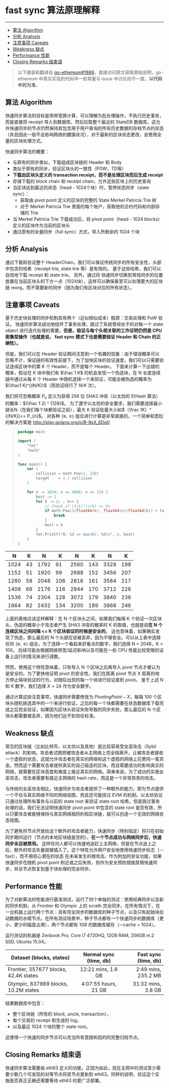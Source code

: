 # fast sync 算法原理解释

---
<!-- START doctoc generated TOC please keep comment here to allow auto update -->
<!-- DON'T EDIT THIS SECTION, INSTEAD RE-RUN doctoc TO UPDATE -->


- [算法 Algorithm](#%E7%AE%97%E6%B3%95-algorithm)
- [分析 Analysis](#%E5%88%86%E6%9E%90-analysis)
- [注意事项 Caveats](#%E6%B3%A8%E6%84%8F%E4%BA%8B%E9%A1%B9-caveats)
- [Weakness 缺点](#weakness-%E7%BC%BA%E7%82%B9)
- [Performance 性能](#performance-%E6%80%A7%E8%83%BD)
- [Closing Remarks 结束语](#closing-remarks-%E7%BB%93%E6%9D%9F%E8%AF%AD)

<!-- END doctoc generated TOC please keep comment here to allow auto update -->


> 以下摘录和翻译自 [go-ethereum#1889](https://github.com/ethereum/go-ethereum/pull/1889)，直接访问原文获取原始说明，go-ethereum 中真实实现的代码中一些常量与 issue 中讨论的不一致，**以代码中的为准**。

## 算法 Algorithm

快速同步算法的目标是用带宽换计算，可以理解为批处理操作，不执行历史事务，而是直接将 receipt 导入到数据库，然后拉取整个最近的 StateDB 数据库。这允许快速同步的节点仍然保持其包含用于用户查询的所有历史数据的存档节点的状态（并且因此一般不会影响网络的健康状况），对于最新的区块状态更改，会使用全量的区块处理方式。

快速同步算法的概要：

- 与原有的同步类似，下载组成区块链的 Header 和 Body
- 类似于原有的同步，验证区块头的一致性（POW，TD等）
- **下载由区块头定义的 transaction receipt，而不是处理区块而后生成 receipt**
- 存储下载的 block chain 和 receipt chain，允许这些区块上的历史查询
- 当区块达到最近的状态（head - 1024个块）时，暂停状态同步（state sync）：
  - 获取由 pivot point 定义的区块的完整的  State Merkel Patricia Trie 树
  - 对于 Merkel Patricia Trie 里面的每个账户，获取他的合约代码和内部存储的 Trie
- 当 Merkel Patricia Trie 下载成功后，将 pivot point（head - 1024 blocks） 定义的区块作为当前的区块头
- 通过原有的全量同步（full sync）方式，导入所剩余的 1024 个块

## 分析 Analysis

通过下载和验证整个 HeaderChain，我们可以保证传统同步的所有安全性，头部中包含的哈希（receipt trie, state trie 等）是有效的。 基于这些哈希，我们可以自信地下载 receipt 和 state trie。 另外，通过将 快速同步切换到常规同步的位置放置在当前区块头的下方一点（1024块），这样可以确保甚至可以处理更大的区块链 reorg，而不需要新的同步（因为我们有区块对应的所有状态）。

## 注意事项 Caveats

基于历史块处理的同步机制具有两个（近似相似成本）瓶颈：交易处理和 PoW 验证。 快速同步算法成功地绕开了事务处理，跳过了系统曾经处于的对每一个 state object 进行迭代处理的需要。**但是，验证与每个头相关联的工作证明仍然是 CPU 密集型操作（也就是说， fast sync 模式下也是需要验证 Header 和 Chain 的正确性）。**

但是，我们可以在 Header 验证期间注意到一个有趣的现象：由于错误概率可以忽略不计，保证链的有效性前提下，为了加快区块的验证速度，我们可以只需要验证连续区块中的第 K 个 Header，而不是每个 Header。 下面来计算一下出错的概率，假设在 K 块中我们有 $\frac 1 K$ 的机会发现一个伪造块，在 N 长度连续链中通过从每 K 个 Header 中随机选择一个来验证，可能会被伪造的概率为 $(\frac1 K)^{(N/K)}$（而验证经行了 $N/K$ 次）。

我们将可忽略概率 $P_{n}$ 定义为获得 256 位 SHA3 冲突（以太坊的 EtHash 算法）的概率：$(\frac 1 2) ^ {128}$。 为了遵守以太坊的安全要求，我们需要选择最小链长N（在我们每个块都验证之前），最大 K 验证批量大小如$（\frac 1K）^ {(N/K)}<= P_{n}$。 对各种 `{N，K}` 组合进行计算是非常直接的，一个简单和宽松的解决方案是 http://play.golang.org/p/B-8sX_6Dq0

> ```go
> package main
>
> import (
>     "fmt"
>     "math"
> )
>
> func main() {
>     var (
>         collision = math.Pow(2, 128)
>         target    = 1 / collision
>     )
>
>     for n := 1024; n <= 4096; n += 128 {
>         best := 1
>         for k := 2; ; k++ {
>             // Check if (1/k)^(n/k) <= Pn
>             if math.Pow(1/float64(k), float64(n)/float64(k)) > target {
>                 break
>             }
>             best = k
>         }
>         fmt.Printf("N: %d => max(K): %d\n", n, best)
>     }
> }
> ```

| N    | K    | N    | K    | N    | K    | N    | K    |
| ---- | ---- | ---- | ---- | ---- | ---- | ---- | ---- |
| 1024 | 43   | 1792 | 91   | 2560 | 143  | 3328 | 198  |
| 1152 | 51   | 1920 | 99   | 2688 | 152  | 3456 | 207  |
| 1280 | 58   | 2048 | 108  | 2816 | 161  | 3584 | 217  |
| 1408 | 66   | 2176 | 116  | 2944 | 170  | 3712 | 226  |
| 1536 | 74   | 2304 | 128  | 3072 | 179  | 3840 | 236  |
| 1664 | 82   | 2432 | 134  | 3200 | 189  | 3968 | 246  |

上面的表格应该这样解释：在 N 个区块头之间，如果我们每隔 K 个验证一次区块头，伪造的概率小于攻击者产生 SHA3 冲突的概率时 K 的取值，也就是说**在 N 个连续区块之间间隔 <= K 个区块验证的时候是安全的**。 这也意味着，如果确实发现了伪造，那么最后的 N 个头部应该被丢弃，因为不够安全。可以从上表中选择任何 `{N，K}` 组合，为了选择一个看起来好看点的数字，我们选择 N = 2048，K = 100。 后续可能会根据网络带宽/延迟影响以及可能在一些 CPU 性能比较受限的设备上运行的情况来进行调整。

然而，使用这个特性意味着，只有导入 N 个区块之后再导入 pivot 节点才被认为是安全的。为了更快地证明 pivot 的安全性，我们在距离 pivot 节点 X 距离的地方停止隔块验证的行为，对随后出现的每一个块进行验证直到 pivot。 鉴于上述 N 和 K 数字，我们选择 $X = 24$ 作为安全数字。

通过计算这些注意事项，快速同步需要修改为 $Pivoting Point - X$，每隔 100 个区块头随机挑选其中的一个来进行验证，之后的每一个块都需要在状态数据库下载完成之后完全验证，如果因为区块头验证失败导致的同步失败，那么最后的 N 个区块头都需要被丢弃，因为他们达不到信任标准。

## Weakness 缺点

常见的区块链（比如比特币，以太坊以及其他）是比较容易受女巫攻击（Sybil attack）的影响，攻击者试图把被攻击者从主网络上完全隔离开，让被攻击者接收一个虚假的状态，这就允许攻击者在真实的网络和这个虚假的网络上花费同一笔资金。然而这个需要攻击者提供真实的自己锻造的区块，而且需要成功的影响真实的网络，就需要在区块高度和难度上接近真实的网络。简单来说，为了成功的实施女巫攻击，攻击者需要有接近主网络的 hash rate，而这是一个非常昂贵的攻击。

与传统的女巫攻击相比，快速同步为攻击者提供了一种额外的能力，即为节点提供一个不仅与真实网络不同的网络视图，而且还可能绕过 EVM 的机制。以太坊协议只通过处理所有事务与以前的 state root 来验证 state root 哈希。但是跳过事务处理的话，我们无法证明快速同步 pivot point 中包含的 state root 是否有效，所以只要攻击者能够保持与真实网络相同的假区块链，就可以创造一个无效的网络状态视图。

为了避免将节点开放给这个额外的攻击者能力，快速同步（特别指定）将只在初始同步期间运行（节点的本地区块链是空的）。**在一个节点成功与网络同步后，快速同步永远被禁用。** 这样任何人都可以快速地追赶上主网络，但是在节点追上之后，额外的攻击矢量就被插入了。这个特性允许用户安全地使用快速同步标志（--fast），而不用担心潜在的状态 在未来发生的根攻击。作为附加的安全功能，如果快速同步在随机 pivot point 附近或之后失败，则作为安全预防措施禁用快速同步，并且节点恢复到基于块处理的完全同步。

## Performance 性能

为了对新算法的性能进行基准测试，运行了四个单独的测试：使用经典同步以及新的同步机制，从 Frontier 和 Olympic 上的 scrath 完全同步。在所有情况下，在一台机器上运行两个节点：具有完全同步的数据库的种子节点，以及只有起始块拉动数据的水蛭节点。在所有测试场景中，种子节点都有一个快速同步的数据库（更小，更少的磁盘占用），两个节点都有 1GB 的数据库缓存（--cache = 1024）。

运行测试的机器是 Zenbook Pro, Core i7 4720HQ, 12GB RAM, 256GB m.2 SSD, Ubuntu 15.04。

| Dataset (blocks, states)              | Normal sync (time, db) | Fast sync (time, db) |
| ------------------------------------- | :--------------------: | -------------------: |
| Frontier, 357677 blocks, 42.4K states |   12:21 mins, 1.6 GB   |  2:49 mins, 235.2 MB |
| Olympic, 837869 blocks, 10.2M states  |  4:07:55 hours, 21 GB  |   31:32 mins, 3.8 GB |

结果数据库中包含：

- 整个区块链（所有的 block, uncle, transaction），
- 每个交易的 receipt 和生成的 log，
- 以及最近 1024 个块的整个 state root。

这使得一个快速的同步节点可以充当所有意图和目的的完整归档节点。

## Closing Remarks 结束语

快速同步算法需要由 eth63 定义的功能，正因为如此，现在主网中的测试至少需要少数几个可发现的对等节点将其节点更新到 eth63。同样的说明，验证这个实施是否真正正确还需要等待 eth63 的更广泛部署。
